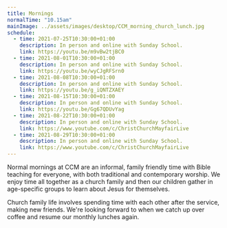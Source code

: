 ```yaml
---
title: Mornings
normalTime: "10.15am"
mainImage: ../assets/images/desktop/CCM_morning_church_lunch.jpg
schedule:
  - time: 2021-07-25T10:30:00+01:00
    description: In person and online with Sunday School.
    link: https://youtu.be/m9vBw2tjBC0
  - time: 2021-08-01T10:30:00+01:00
    description: In person and online with Sunday School.
    link: https://youtu.be/wyCJgRFSrn0
  - time: 2021-08-08T10:30:00+01:00
    description: In person and online with Sunday School.
    link: https://youtu.be/g_iQNTZXAEY
  - time: 2021-08-15T10:30:00+01:00
    description: In person and online with Sunday School.
    link: https://youtu.be/Gg67QDUvYag
  - time: 2021-08-22T10:30:00+01:00
    description: In person and online with Sunday School.
    link: https://www.youtube.com/c/ChristChurchMayfairLive
  - time: 2021-08-29T10:30:00+01:00
    description: In person and online with Sunday School.
    link: https://www.youtube.com/c/ChristChurchMayfairLive
---
```

Normal mornings at CCM are an informal, family friendly time with Bible teaching for everyone, with both traditional and contemporary worship. We enjoy time all together as a church family and then our children gather in age-specific groups to learn about Jesus for themselves.

Church family life involves spending time with each other after the service, making new friends. We're looking forward to when we catch up over coffee and resume our monthly lunches again.

